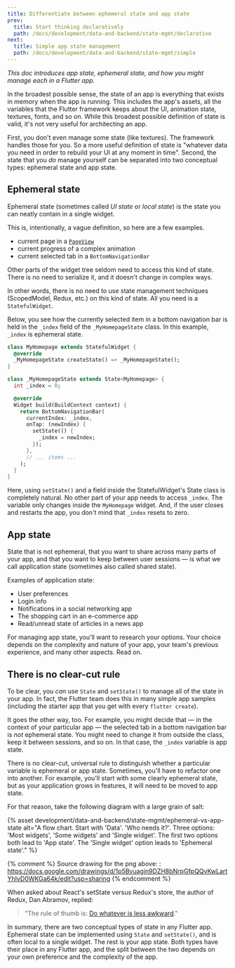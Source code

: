 ```yaml
---
title: Differentiate between ephemeral state and app state
prev:
  title: Start thinking declaratively
  path: /docs/development/data-and-backend/state-mgmt/declarative
next:
  title: Simple app state management
  path: /docs/development/data-and-backend/state-mgmt/simple
---
```


_This doc introduces app state, ephemeral state, and how you might manage each 
in a Flutter app._

In the broadest possible sense, the state of an app is everything that exists in 
memory when the app is running. This includes the app's assets, all the 
variables that the Flutter framework keeps about the UI, animation state, 
textures, fonts, and so on. While this broadest possible definition of state is 
valid, it's not very useful for architecting an app.

First, you don't even manage some state (like textures). The framework handles 
those for you. So a more useful definition of state is "whatever data you need 
in order to rebuild your UI at any moment in time". Second, the state that you 
_do_ manage yourself can be separated into two conceptual types: ephemeral state 
and app state. 

## Ephemeral state

Ephemeral state (sometimes called _UI state_ or _local state_) is the state you 
can neatly contain in a single widget.

This is, intentionally, a vague definition, so here are a few examples. 

* current page in a [`PageView`][]
* current progress of a complex animation
* current selected tab in a `BottomNavigationBar`

Other parts of the widget tree seldom need to access this kind of state. There 
is no need to serialize it, and it doesn't change in complex ways.

In other words, there is no need to use state management techniques 
(ScopedModel, Redux, etc.) on this kind of state. All you need is a 
`StatefulWidget`.

Below, you see how the currently selected item in a bottom navigation bar is 
held in the `_index` field of the `_MyHomepageState` class. In this example, 
`_index` is ephemeral state.

<?code-excerpt "state_mgmt/simple/lib/src/set_state.dart (Ephemeral)" plaster="// ... items ..."?>
```dart
class MyHomepage extends StatefulWidget {
  @override
  _MyHomepageState createState() => _MyHomepageState();
}

class _MyHomepageState extends State<MyHomepage> {
  int _index = 0;

  @override
  Widget build(BuildContext context) {
    return BottomNavigationBar(
      currentIndex: _index,
      onTap: (newIndex) {
        setState(() {
          _index = newIndex;
        });
      },
      // ... items ...
    );
  }
}
```

Here, using `setState()` and a field inside the StatefulWidget's State class is 
completely natural. No other part of your app needs to access `_index`. The 
variable only changes inside the `MyHomepage` widget. And, if the user closes and 
restarts the app, you don't mind that `_index` resets to zero.

## App state

State that is not ephemeral, that you want to share across many parts of your 
app, and that you want to keep between user sessions — is what we call 
application state (sometimes also called shared state).

Examples of application state:

* User preferences
* Login info
* Notifications in a social networking app
* The shopping cart in an e-commerce app
* Read/unread state of articles in a news app

For managing app state, you'll want to research your options. Your choice 
depends on the complexity and nature of your app, your team's previous 
experience, and many other aspects. Read on.

## There is no clear-cut rule

To be clear, you _can_ use `State` and `setState()` to manage all of the state in 
your app. In fact, the Flutter team does this in many simple app samples 
(including the starter app that you get with every `flutter create`).

It goes the other way, too. For example, you might decide that — in the context 
of your particular app — the selected tab in a bottom navigation bar is _not_ 
ephemeral state. You might need to change it from outside the class, keep it 
between sessions, and so on. In that case, the `_index` variable is app state.

There is no clear-cut, universal rule to distinguish whether a particular 
variable is ephemeral or app state. Sometimes, you'll have to refactor one into 
another. For example, you'll start with some clearly ephemeral state, but as 
your application grows in features, it will need to be moved to app state.

For that reason, take the following diagram with a large grain of salt:

{% asset development/data-and-backend/state-mgmt/ephemeral-vs-app-state alt="A flow chart. Start with 'Data'. 'Who needs it?'. Three options: 'Most widgets', 'Some widgets' and 'Single widget'. The first two options both lead to 'App state'. The 'Single widget' option leads to 'Ephemeral state'." %}

{% comment %}
Source drawing for the png above: : https://docs.google.com/drawings/d/1p5Bvuagin9DZH8bNrpGfpQQvKwLartYhIvD0WKGa64k/edit?usp=sharing
{% endcomment %}

When asked about React's setState versus Redux's store, the author of Redux, Dan 
Abramov, replied:

> "The rule of thumb is: [Do whatever is less awkward][]."

In summary, there are two conceptual types of state in any Flutter app. 
Ephemeral state can be implemented using `State` and `setState()`, and is often 
local to a single widget. The rest is your app state. Both types have their 
place in any Flutter app, and the split between the two depends on your own 
preference and the complexity of the app.

[`PageView`]: {{site.api}}/flutter/widgets/PageView-class.html
[Do whatever is less awkward]: {site.github}}/reduxjs/redux/issues/1287#issuecomment-175351978
